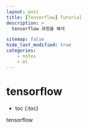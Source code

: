 ```yaml
---
layout: post
title: [Tensorflow] Tutorial
description: >
  tensorflow 과정을 해석 

sitemap: false
hide_last_modified: true
categories:
    - notes
    - ml
---
```


# tensorflow

* toc
{:toc}

tensorflow